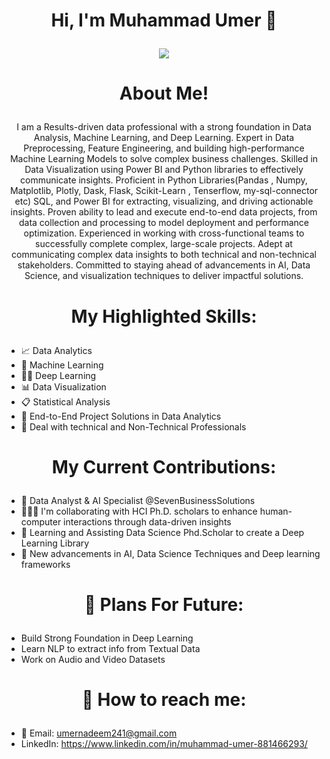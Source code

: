 # <p align="center">Hi, I'm Muhammad Umer 👋 <p>
<p align="center">
  <img src="https://readme-typing-svg.demolab.com?font=Fira+Code&weight=500&size=25&duration=3000&pause=1000&color=03C0FF&center=true&width=500&lines=Data+Analyst+and+AI+Specialist;End+To+End+Projects+Solution;Microsoft+PowerBI;+Microsoft+Excel;Proficient+in+Python;Streamlit+and+Flask;Machine+Learning+Engineer;Deep+Learning+Engineer;Always+learning+new+tech!">
</p>

# <p align="center">About Me!<p>
<p align="center">
I am a Results-driven data professional with a strong foundation in Data Analysis, Machine Learning, and Deep Learning. Expert in Data Preprocessing, Feature Engineering, and building high-performance Machine Learning Models to solve complex business challenges. Skilled in Data Visualization using Power BI and Python libraries to effectively communicate insights. Proficient in Python Libraries(Pandas , Numpy, Matplotlib, Plotly, Dask, Flask, Scikit-Learn , Tenserflow, my-sql-connector etc)  SQL, and Power BI for extracting, visualizing, and driving actionable insights. Proven ability to lead and execute end-to-end data projects, from data collection and processing to model deployment and performance optimization. Experienced in working with cross-functional teams to successfully complete complex, large-scale projects. Adept at communicating complex data insights to both technical and non-technical stakeholders. Committed to staying ahead of advancements in AI, Data Science, and visualization techniques to deliver impactful solutions.
<p>

#  <p align="center">My Highlighted Skills:<p>
- 📈 Data Analytics
- 🤖 Machine Learning
- 👨‍💻 Deep Learning
- 📊 Data Visualization
- 📋 Statistical Analysis
- :open_file_folder: End-to-End Project Solutions in Data Analytics
- 🤝 Deal with technical and Non-Technical Professionals 


# <p align="center">My Current Contributions:<p>
- :briefcase: Data Analyst & AI Specialist @SevenBusinessSolutions
- 🧑🏻‍💻 I'm collaborating with HCI Ph.D. scholars to enhance human-computer interactions through data-driven insights
- 📖 Learning and Assisting Data Science Phd.Scholar to create a Deep Learning Library 
- :mag_right: New advancements in AI, Data Science Techniques and Deep learning frameworks


# <p align="center">:dart: Plans For Future:<p>
- Build Strong Foundation in Deep Learning
- Learn NLP to extract info from Textual Data
- Work on Audio and Video Datasets

# <p align="center"> 💬 How to reach me:<p>
- :e-mail: Email: umernadeem241@gmail.com
- LinkedIn: https://www.linkedin.com/in/muhammad-umer-881466293/

